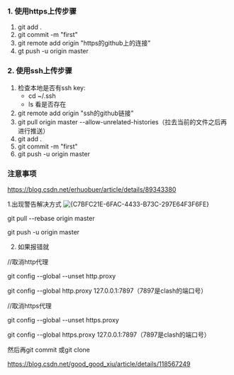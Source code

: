 ### 1. 使用https上传步骤
1. git add .
2. git commit -m "first"
3. git remote add origin "https的github上的连接" 
4. gt push -u origin master
### 2. 使用ssh上传步骤
1. 检查本地是否有ssh key:
     - cd ~/.ssh
     - ls
   看是否存在
1. git remote add origin "ssh的github链接"
2. git pull origin master --allow-unrelated-histories（拉去当前的文件之后再进行推送）
3. git add .
4. git commit -m "first"
5. git push -u origin master
### 注意事项
https://blog.csdn.net/erhuobuer/article/details/89343380

1.出现警告解决方式
![{C7BFC21E-6FAC-4433-B73C-297E64F3F6FE}](https://github.com/user-attachments/assets/5abb6964-13ab-4b77-9ee5-3f5da8ab7210)

git pull --rebase origin master

git push -u origin master

2. 如果报错就

//取消http代理

git config --global --unset http.proxy


git config --global http.proxy 127.0.0.1:7897（7897是clash的端口号）

//取消https代理

git config --global --unset https.proxy

git config --global https.proxy 127.0.0.1:7897（7897是clash的端口号）

然后再git commit 或git clone

https://blog.csdn.net/good_good_xiu/article/details/118567249

